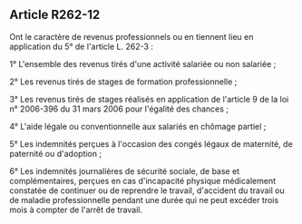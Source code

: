 ## Article R262-12

Ont le caractère de revenus professionnels ou en tiennent lieu en application du 5° de l'article L. 262-3 :


1° L'ensemble des revenus tirés d'une activité salariée ou non salariée ;

2° Les revenus tirés de stages de formation professionnelle ;

3° Les revenus tirés de stages réalisés en application de l'article 9 de la loi n° 2006-396 du 31 mars 2006
pour l'égalité des chances ;

4° L'aide légale ou conventionnelle aux salariés en chômage partiel ;

5° Les indemnités perçues à l'occasion des congés légaux de maternité, de paternité ou d'adoption ;

6° Les indemnités journalières de sécurité sociale, de base et complémentaires, perçues en cas d'incapacité
physique médicalement constatée de continuer ou de reprendre le travail, d'accident du travail ou de maladie
professionnelle pendant une durée qui ne peut excéder trois mois à compter de l'arrêt de travail.

